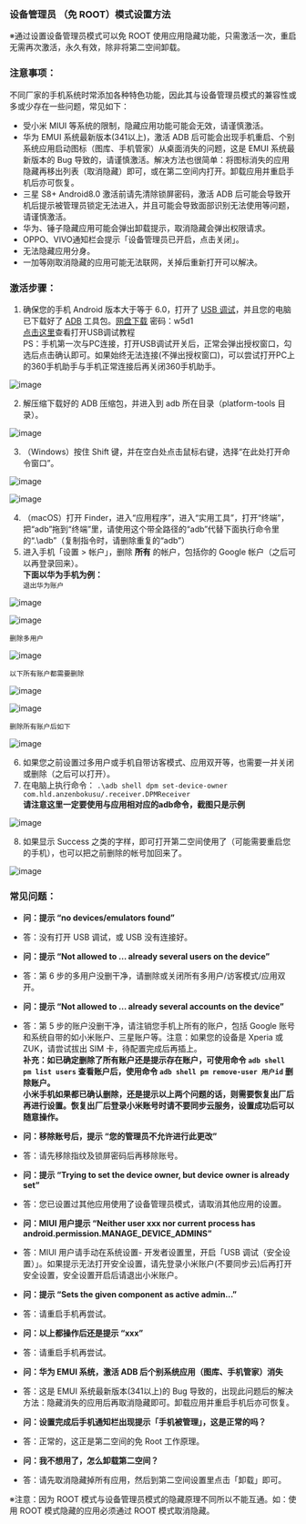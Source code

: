 ### 设备管理员 （免 ROOT）模式设置方法
※通过设置设备管理员模式可以免 ROOT 使用应用隐藏功能，只需激活一次，重启无需再次激活，永久有效，除非将第二空间卸载。

### 注意事项：
不同厂家的手机系统时常添加各种特色功能，因此其与设备管理员模式的兼容性或多或少存在一些问题，常见如下：
- 受小米 MIUI 等系统的限制，隐藏应用功能可能会无效，请谨慎激活。
- 华为 EMUI 系统最新版本(341以上)，激活 ADB 后可能会出现手机重启、个别系统应用启动图标（图库、手机管家）从桌面消失的问题，这是 EMUI 系统最新版本的 Bug 导致的，请谨慎激活。解决方法也很简单：将图标消失的应用隐藏再移出列表（取消隐藏）即可，或在第二空间内打开。卸载应用并重启手机后亦可恢复。
- 三星 S8+ Android8.0 激活前请先清除锁屏密码，激活 ADB 后可能会导致开机后提示被管理员锁定无法进入，并且可能会导致面部识别无法使用等问题，请谨慎激活。
- 华为、锤子隐藏应用可能会弹出卸载提示，取消隐藏会弹出权限请求。
- OPPO、VIVO通知栏会提示「设备管理员已开启，点击关闭」。
- 无法隐藏应用分身。
- 一加等刚取消隐藏的应用可能无法联网，关掉后重新打开可以解决。

### 激活步骤：
1. 确保您的手机 Android 版本大于等于 6.0，打开了 [USB 调试](https://jingyan.baidu.com/article/0eb457e50b99d003f0a9055f.html)，并且您的电脑已下载好了 [ADB]( https://developer.android.google.cn/studio/releases/platform-tools.html) 工具包。[网盘下载](https://pan.baidu.com/s/1i6eDI2x) 密码：w5d1
</br>[点击这里](https://jingyan.baidu.com/article/0eb457e50b99d003f0a9055f.html)查看打开USB调试教程
</br>PS：手机第一次与PC连接，打开USB调试开关后，正常会弹出授权窗口，勾选后点击确认即可。如果始终无法连接(不弹出授权窗口)，可以尝试打开PC上的360手机助手与手机正常连接后再关闭360手机助手。

![image](https://github.com/kaku2015/PrivacySafeDocs/blob/master/images-zh/adb_1.jpg)

2. 解压缩下载好的 ADB 压缩包，并进入到 adb 所在目录（platform-tools 目录）。

![image](https://github.com/kaku2015/PrivacySafeDocs/blob/master/images-zh/adb_2.png)

3. （Windows）按住 Shift 键，并在空白处点击鼠标右键，选择“在此处打开命令窗口”。

![image](https://github.com/kaku2015/PrivacySafeDocs/blob/master/images-zh/adb_3.png)

![image](https://github.com/kaku2015/PrivacySafeDocs/blob/master/images-zh/adb_4.png)

4. （macOS）打开 Finder，进入“应用程序”，进入“实用工具”，打开“终端”，把“adb”拖到“终端”里，请使用这个带全路径的“adb”代替下面执行命令里的“.\adb”（复制指令时，请删除重复的“adb”）
5. 进入手机「设置 > 帐户」，删除 **所有** 的帐户，包括你的 Google 帐户（之后可以再登录回来）。
</br>**下面以华为手机为例：**
</br>` 退出华为账户 `

![image](https://github.com/kaku2015/PrivacySafeDocs/blob/master/images-zh/delete_account_1.png)

![image](https://github.com/kaku2015/PrivacySafeDocs/blob/master/images-zh/delete_account_2.png)

` 删除多用户 `

![image](https://github.com/kaku2015/PrivacySafeDocs/blob/master/images-zh/delete_account_3.png)

` 以下所有账户都需要删除 `

![image](https://github.com/kaku2015/PrivacySafeDocs/blob/master/images-zh/delete_account_4.png)

![image](https://github.com/kaku2015/PrivacySafeDocs/blob/master/images-zh/delete_account_5.png)

` 删除所有账户后如下 `

![image](https://github.com/kaku2015/PrivacySafeDocs/blob/master/images-zh/delete_account_6.png)

6. 如果您之前设置过多用户或手机自带访客模式、应用双开等，也需要一并关闭或删除（之后可以打开）。
7. 在电脑上执行命令： ```.\adb shell dpm set-device-owner com.hld.anzenbokusu/.receiver.DPMReceiver``` 
</br>**请注意这里一定要使用与应用相对应的adb命令，截图只是示例**

![image](https://github.com/kaku2015/PrivacySafeDocs/blob/master/images-zh/cmd_1.png)

8. 如果显示 Success 之类的字样，即可打开第二空间使用了（可能需要重启您的手机），也可以把之前删除的帐号加回来了。

![image](https://github.com/kaku2015/PrivacySafeDocs/blob/master/images-zh/cmd_2.png)

### 常见问题：

- **问：提示 “no devices/emulators found”**
- 答：没有打开 USB 调试，或 USB 没有连接好。

- **问：提示 “Not allowed to ... already several users on the device”**
- 答：第 6 步的多用户没删干净，请删除或关闭所有多用户/访客模式/应用双开。

- **问：提示 “Not allowed to ... already several accounts on the device”**
- 答：第 5 步的账户没删干净，请注销您手机上所有的账户，包括 Google 账号和系统自带的如小米账户、三星账户等。注意：如果您的设备是 Xperia 或 ZUK，请尝试拔出 SIM 卡，待配置完成后再插上。
</br>**补充：如已确定删除了所有账户还是提示存在账户，可使用命令 ```adb shell pm list users``` 查看账户后，使用命令 ```adb shell pm remove-user 用户id``` 删除账户。**
</br>**小米手机如果都已确认删除，还是提示以上两个问题的话，则需要恢复出厂后再进行设置。恢复出厂后登录小米账号时请不要同步云服务，设置成功后可以随意操作。**

- **问：移除账号后，提示 “您的管理员不允许进行此更改”**
- 答：请先移除指纹及锁屏密码后再移除账号。

- **问：提示 “Trying to set the device owner, but device owner is already set”**
- 答：您已设置过其他应用使用了设备管理员模式，请取消其他应用的设置。

- **问：MIUI 用户提示 “Neither user xxx nor current process has android.permission.MANAGE_DEVICE_ADMINS”**
- 答：MIUI 用户请手动在系统设置- 开发者设置里，开启「USB 调试（安全设置）」。如果提示无法打开安全设置，请先登录小米账户(不要同步云)后再打开安全设置，安全设置开启后请退出小米账户。

- **问：提示 “Sets the given component as active admin...”**
- 答：请重启手机再尝试。

- **问：以上都操作后还是提示 “xxx”**
- 答：请重启手机再尝试。

- **问：华为 EMUI 系统，激活 ADB 后个别系统应用（图库、手机管家）消失**
- 答：这是 EMUI 系统最新版本(341以上)的 Bug 导致的，出现此问题后的解决方法：隐藏消失的应用后再取消隐藏即可。卸载应用并重启手机后亦可恢复。

- **问：设置完成后手机通知栏出现提示「手机被管理」，这是正常的吗？**
- 答：正常的，这正是第二空间的免 Root 工作原理。

- **问：我不想用了，怎么卸载第二空间？**
- 答：请先取消隐藏掉所有应用，然后到第二空间设置里点击「卸载」即可。

※注意：因为 ROOT 模式与设备管理员模式的隐藏原理不同所以不能互通。如：使用 ROOT 模式隐藏的应用必须通过 ROOT 模式取消隐藏。

